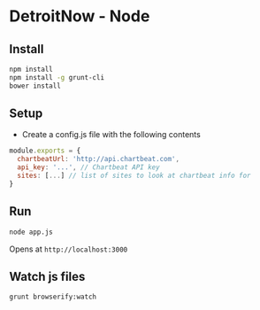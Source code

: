 # DetroitNow - Node

## Install
```bash
npm install
npm install -g grunt-cli
bower install
```

## Setup
* Create a config.js file with the following contents
```javascript
module.exports = {
  chartbeatUrl: 'http://api.chartbeat.com',
  api_key: '...', // Chartbeat API key
  sites: [...] // list of sites to look at chartbeat info for
}
```

## Run
```bash
node app.js
```

Opens at ```http://localhost:3000```

## Watch js files
```bash
grunt browserify:watch
```